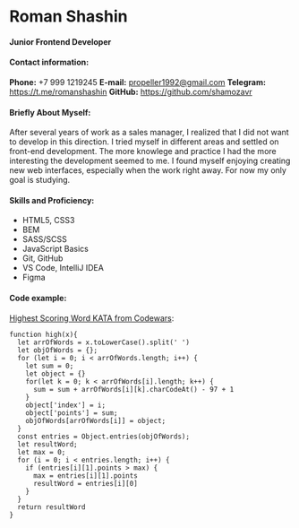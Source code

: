 # Roman Shashin
#### Junior Frontend Developer
#### Contact information:
**Phone:** +7 999 1219245
**E-mail:** propeller1992@gmail.com
**Telegram:** https://t.me/romanshashin
**GitHub:** https://github.com/shamozavr
#### Briefly About Myself:
After several years of work as a sales manager, I realized that I did not want to develop in this direction. I tried myself in different areas and settled on front-end development. The more knowlege and practice I had the more interesting the development seemed to me. I found myself enjoying creating new web interfaces, especially when the work right away.
For now my only goal is studying.
#### Skills and Proficiency:
* HTML5, CSS3
* BEM
* SASS/SCSS
* JavaScript Basics
* Git, GitHub
* VS Code, IntelliJ IDEA
* Figma

#### Code example:
[Highest Scoring Word KATA from Codewars](https://www.codewars.com/kata/57eb8fcdf670e99d9b000272/train/javascript):
```
function high(x){
  let arrOfWords = x.toLowerCase().split(' ')
  let objOfWords = {};
  for (let i = 0; i < arrOfWords.length; i++) {
    let sum = 0;
    let object = {}
    for(let k = 0; k < arrOfWords[i].length; k++) {
      sum = sum + arrOfWords[i][k].charCodeAt() - 97 + 1
    }
    object['index'] = i;
    object['points'] = sum;
    objOfWords[arrOfWords[i]] = object;
  }
  const entries = Object.entries(objOfWords);
  let resultWord;
  let max = 0;
  for (i = 0; i < entries.length; i++) {
    if (entries[i][1].points > max) {
      max = entries[i][1].points
      resultWord = entries[i][0]
    }
  }
  return resultWord
}
```
